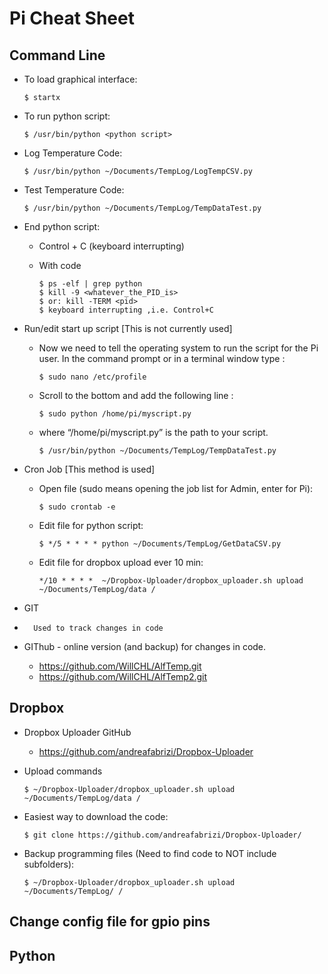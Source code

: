 # Pi Cheat Sheet

## Command Line

*	To load graphical interface:

		$ startx
*	To run python script: 

		$ /usr/bin/python <python script>

*	Log Temperature Code:

		$ /usr/bin/python ~/Documents/TempLog/LogTempCSV.py
*	Test Temperature Code:
	
		$ /usr/bin/python ~/Documents/TempLog/TempDataTest.py

*	End python script:
		
	*	Control + C (keyboard interrupting)
	*	With code

			$ ps -elf | grep python
			$ kill -9 <whatever_the_PID_is>
			$ or: kill -TERM <pid>
			$ keyboard interrupting ,i.e. Control+C

*	Run/edit start up script [This is not currently used]
	*	Now we need to tell the operating system to run the script for the Pi user. In the command prompt or in a terminal window type :

			$ sudo nano /etc/profile
	*	Scroll to the bottom and add the following line :

			$ sudo python /home/pi/myscript.py
	*	where “/home/pi/myscript.py” is the path to your script.

			$ /usr/bin/python ~/Documents/TempLog/TempDataTest.py

*	Cron Job [This method is used]
	*	Open file (sudo means opening the job list for Admin, enter for Pi):

			$ sudo crontab -e
		
	*	Edit file for python script:

			$ */5 * * * * python ~/Documents/TempLog/GetDataCSV.py
		
	*	Edit file for dropbox upload ever 10 min:

			*/10 * * * *  ~/Dropbox-Uploader/dropbox_uploader.sh upload ~/Documents/TempLog/data /

*	GIT
*		Used to track changes in code

*	GIThub - online version (and backup) for changes in code.
	*	https://github.com/WillCHL/AlfTemp.git
	*	https://github.com/WillCHL/AlfTemp2.git


## Dropbox
*	Dropbox Uploader GitHub
	*	https://github.com/andreafabrizi/Dropbox-Uploader 
*	Upload commands

		$ ~/Dropbox-Uploader/dropbox_uploader.sh upload ~/Documents/TempLog/data /
*	Easiest way to download the code:

		$ git clone https://github.com/andreafabrizi/Dropbox-Uploader/
*	Backup programming files (Need to find code to NOT include subfolders):
	
		$ ~/Dropbox-Uploader/dropbox_uploader.sh upload ~/Documents/TempLog/ /


## Change config file for gpio pins

## Python


